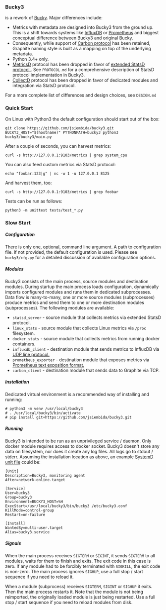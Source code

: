 


### Bucky3

is a rework of [Bucky](https://github.com/trbs/bucky). Major differences include:

* Metrics with metadata are designed into Bucky3 from the ground up. This is a shift towards systems like
[InfluxDB](https://www.influxdata.com) or [Prometheus](https://prometheus.io) and biggest conceptual
difference between Bucky3 and original Bucky.
* Consequently, while support of [Carbon protocol](http://graphite.readthedocs.io/en/latest/feeding-carbon.html)
has been retained, Graphite naming style is built as a mapping on top of the underlying metadata.
* Python 3.4+ only.
* [MetricsD](https://github.com/mojodna/metricsd) protocol has been dropped in favor
of [extended StatsD protocol.](https://docs.datadoghq.com/guides/dogstatsd/#datagram-format).
See `PROTOCOL.md` for a comprehensive description of StatsD protocol implementation in Bucky3.
* [CollectD](https://collectd.org) protocol has been dropped in favor of dedicated modules and integration
via StatsD protocol.

For a more complete list of differences and design choices, see `DESIGN.md`


### Quick Start

On Linux with Python3 the default configuration should start out of the box:

```
git clone https://github.com/jsiembida/bucky3.git
BUCKY3_HOST="$(hostname)" PYTHONPATH=bucky3 python3 bucky3/bucky3/main.py
```

After a couple of seconds, you can harvest metrics:

```
curl -s http://127.0.0.1:9103/metrics | grep system_cpu
```

You can also feed custom metrics via StatsD protocol:

```
echo "foobar:123|g" | nc -w 1 -u 127.0.0.1 8125
```

And harvest them, too:

```
curl -s http://127.0.0.1:9103/metrics | grep foobar
```

Tests can be run as follows:

```
python3 -m unittest tests/test_*.py
```



### Slow Start

##### Configuration

There is only one, optional, command line argument. A path to configuration file. If not provided, the default
configuration is used. Please see `bucky3/cfg.py` for a detailed discussion of available configuration options.

##### Modules

Bucky3 consists of the main process, source modules and destination modules. During startup the main process loads
configuration, dynamically imports configured modules and runs them in dedicated subprocesses. Data flow is
many-to-many, one or more source modules (subprocesses) produce metrics and send them to one or more destination
modules (subprocesses). The following modules are available:

* `statsd_server` - source module that collects metrics via extended StatsD protocol.
* `linux_stats` - source module that collects Linux metrics via `/proc` filesystem.
* `docker_stats` - source module that collects metrics from running docker containers.
* `influxdb_client` - destination module that sends metrics to InfluxDB via
[UDP line protocol.](https://docs.influxdata.com/influxdb/v1.3/write_protocols/line_protocol_reference/)
* `prometheus_exporter` - destination module that exposes metrics via 
[Prometheus text exposition format.](https://prometheus.io/docs/instrumenting/exposition_formats/)
* `carbon_client` - destination module that sends data to Graphite via TCP.

##### Installation

Dedicated virtual environment is a recommended way of installing and running:

```
# python3 -m venv /usr/local/bucky3
# . /usr/local/bucky3/bin/activate
# pip install git+https://github.com/jsiembida/bucky3.git
```

##### Running

Bucky3 is intended to be run as an unprivileged service / daemon. Only docker module requires access
to docker socket. Bucky3 doesn't store any data on filesystem, nor does it create any log files.
All logs go to stdout / stderr. Assuming the installation location as above, an example
[SystemD unit file](https://www.freedesktop.org/software/systemd/man/systemd.unit.html) could be:

```
[Unit]
Description=Bucky3, monitoring agent
After=network-online.target

[Service]
User=bucky3
Group=bucky3
Environment=BUCKY3_HOST=%H
ExecStart=/usr/local/bucky3/bin/bucky3 /etc/bucky3.conf
KillMode=control-group
Restart=on-failure

[Install]
WantedBy=multi-user.target
Alias=bucky3.service
```

##### Signals

When the main process receives `SIGTERM` or `SIGINT`, it sends `SIGTERM` to all modules, waits for them to finish
and exits. The exit code in this case is zero. If any module had to be forcibly terminated with `SIGKILL`, the exit
code is non-zero. The main process ignores `SIGHUP`, use a full stop / start sequence if you need to reload it.

When a module (subprocess) receives `SIGTERM`, `SIGINT` or `SIGHUP` it exits. Then the main process restarts it.
Note that the module is not being reimported, the originally loaded module is just being restarted. Use a full
stop / start sequence if you need to reload modules from disk.
